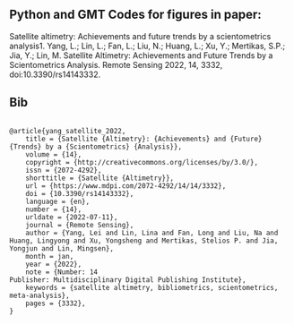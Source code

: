 ## Python and GMT Codes for figures in paper:
Satellite altimetry: Achievements and future trends by a scientometrics analysis1.  Yang, L.; Lin, L.; Fan, L.; Liu, N.; Huang, L.; Xu, Y.; Mertikas, S.P.; Jia, Y.; Lin, M. Satellite Altimetry: Achievements and Future Trends by a Scientometrics Analysis. Remote Sensing 2022, 14, 3332, doi:10.3390/rs14143332.

## Bib
```

@article{yang_satellite_2022,
	title = {Satellite {Altimetry}: {Achievements} and {Future} {Trends} by a {Scientometrics} {Analysis}},
	volume = {14},
	copyright = {http://creativecommons.org/licenses/by/3.0/},
	issn = {2072-4292},
	shorttitle = {Satellite {Altimetry}},
	url = {https://www.mdpi.com/2072-4292/14/14/3332},
	doi = {10.3390/rs14143332},
	language = {en},
	number = {14},
	urldate = {2022-07-11},
	journal = {Remote Sensing},
	author = {Yang, Lei and Lin, Lina and Fan, Long and Liu, Na and Huang, Lingyong and Xu, Yongsheng and Mertikas, Stelios P. and Jia, Yongjun and Lin, Mingsen},
	month = jan,
	year = {2022},
	note = {Number: 14
Publisher: Multidisciplinary Digital Publishing Institute},
	keywords = {satellite altimetry, bibliometrics, scientometrics, meta-analysis},
	pages = {3332},
}
```
